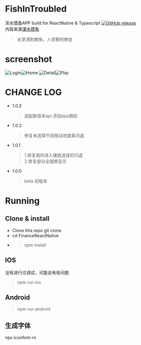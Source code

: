 # FishInTroubled
浑水摸鱼APP build for ReactNative & Typescript [![GitHub release](https://img.shields.io/github/v/release/szqingt/FishInTroubled?include_prereleases&style=flat-square)](https://github.com/szqingt/FishInTroubled/releases)  
内容来源[渾水摸魚](https://imayu.com/) 
> 水至清則無魚，人至察則無徒  

# screenshot
![Login](./screenshot/login.jpg)![Home](./screenshot/home.jpg)
![Detail](./screenshot/detail.jpg)![Play](./screenshot/play.jpg)
# CHANGE LOG
* 1.0.3  
  > 适配新版本api
  > 添加app图标
* 1.0.2  
  > 修复未选择节目拖动进度条闪退
* 1.0.1  
  > 1.修复我的进入播放造成的闪退  
  > 2.修复部分全面屏显示
* 1.0.0  
  > beta 初版本 
# Running
## Clone & install
* Clone this repo git clone 
* cd FinanceReactNative
* > npm install
## IOS
没有进行过调试，可能会有些问题
> npm run ios
## Android
> npm run android
## 生成字体
npx iconfont-rn
